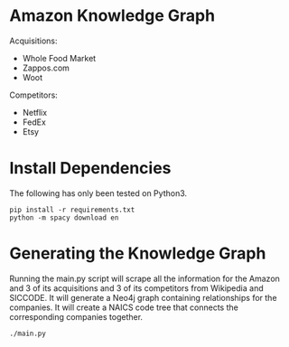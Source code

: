 # Amazon Knowledge Graph
Acquisitions:
- Whole Food Market
- Zappos.com
- Woot

Competitors:
- Netflix
- FedEx
- Etsy

# Install Dependencies
The following has only been tested on Python3.

```
pip install -r requirements.txt
python -m spacy download en
```

# Generating the Knowledge Graph
Running the main.py script will scrape all the information for the Amazon and 3 of its acquisitions and 3 of its competitors from Wikipedia and SICCODE. It will generate a Neo4j graph containing relationships for the companies. It will create a NAICS code tree that connects the corresponding companies together.

```./main.py```
